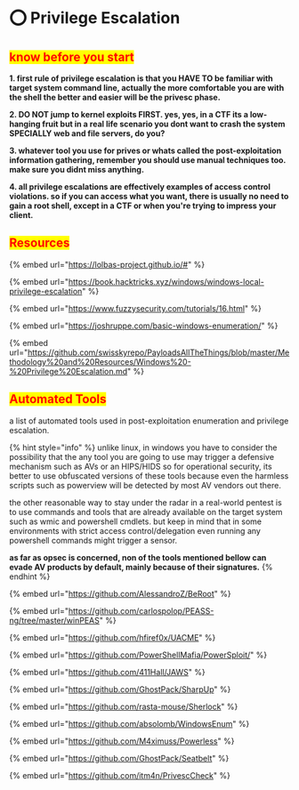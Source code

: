 # ⭕ Privilege Escalation

## <mark style="color:red;">know before you start</mark>

**1. first rule of privilege escalation is that you HAVE TO be familiar with target system command line, actually the more comfortable you are with the shell the better and easier will be the privesc phase.**

**2. DO NOT jump to kernel exploits FIRST. yes, yes, in a CTF its a low-hanging fruit but in a real life scenario you dont want to crash the system SPECIALLY web and file servers, do you?**

**3. whatever tool you use for prives or whats called the post-exploitation information gathering, remember you should use manual techniques too. make sure you didnt miss anything.**

**4. all privilege escalations are effectively examples of access control violations. so if you can access what you want, there is usually no need to gain a root shell, except in a CTF or when you're trying to impress your client.**

## <mark style="color:red;">**Resources**</mark>

{% embed url="https://lolbas-project.github.io/#" %}

{% embed url="https://book.hacktricks.xyz/windows/windows-local-privilege-escalation" %}

{% embed url="https://www.fuzzysecurity.com/tutorials/16.html" %}

{% embed url="https://joshruppe.com/basic-windows-enumeration/" %}

{% embed url="https://github.com/swisskyrepo/PayloadsAllTheThings/blob/master/Methodology%20and%20Resources/Windows%20-%20Privilege%20Escalation.md" %}

## <mark style="color:red;">Automated Tools</mark> <a href="#automated-tools" id="automated-tools"></a>

a list of automated tools used in post-exploitation enumeration and privilege escalation.

{% hint style="info" %}
unlike linux, in windows you have to consider the possibility that the any tool you are going to use may trigger a defensive mechanism such as AVs or an HIPS/HIDS so for operational security, its better to use obfuscated versions of these tools because even the harmless scripts such as powerview will be detected by most AV vendors out there.

the other reasonable way to stay under the radar in a real-world pentest is to use commands and tools that are already available on the target system such as wmic and powershell cmdlets. but keep in mind that in some environments with strict access control/delegation even running any powershell commands might trigger a sensor.

**as far as opsec is concerned, non of the tools mentioned bellow can evade AV products by default, mainly because of their signatures.**
{% endhint %}

{% embed url="https://github.com/AlessandroZ/BeRoot" %}

{% embed url="https://github.com/carlospolop/PEASS-ng/tree/master/winPEAS" %}

{% embed url="https://github.com/hfiref0x/UACME" %}

{% embed url="https://github.com/PowerShellMafia/PowerSploit/" %}

{% embed url="https://github.com/411Hall/JAWS" %}

{% embed url="https://github.com/GhostPack/SharpUp" %}

{% embed url="https://github.com/rasta-mouse/Sherlock" %}

{% embed url="https://github.com/absolomb/WindowsEnum" %}

{% embed url="https://github.com/M4ximuss/Powerless" %}

{% embed url="https://github.com/GhostPack/Seatbelt" %}

{% embed url="https://github.com/itm4n/PrivescCheck" %}


